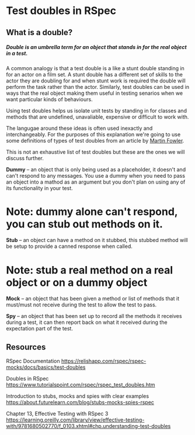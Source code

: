 # Test doubles in RSpec

## What is a double?
##### Double is an umbrella term for an object that stands in for the real object in a test.

A common analogy is that a test double is a like a stunt double standing in for an actor on a film set. A stunt double has a different set of skills to the actor they are doubling for and when stunt work is required the double will perform the task rather than the actor. Similarly, test doubles can be used in ways that the real object making them useful in testing senarios when we want particular kinds of behaviours.

Using test doubles helps us isolate unit tests by standing in for classes and methods that are undefined, unavaliable, expensive or difficult to work with.

The langugae around these ideas is often used inexactly and interchangeably. For the purposes of this explanation we're going to use some definitions of types of test doubles from an article by [Martin Fowler](http://martinfowler.com/articles/mocksArentStubs.html).

This is not an exhaustive list of test doubles but these are the ones we will discuss further.

**Dummy** – an object that is only being used as a placeholder, it doesn't and can't respond to any messages. You use a dummy when you need to pass an object into a mathod as an argument but you don't plan on using any of its functionality in your test.
# Note: dummy alone can't respond, you can stub out methods on it.

**Stub** – an object can have a method on it stubbed, this stubbed method will be setup to provide a canned response when called.
# Note: stub a real method on a real object or on a dummy object

**Mock** – an object that has been given a method or list of methods that it must/must not receive during the test to allow the test to pass.

**Spy** – an object that has been set up to record all the methods it receives during a test, it can then report back on what it received during the expectation part of the test.

## Resources
RSpec Documentation
https://relishapp.com/rspec/rspec-mocks/docs/basics/test-doubles

Doubles in RSpec
https://www.tutorialspoint.com/rspec/rspec_test_doubles.htm

Introduction to stubs, mocks and spies with clear examples
https://about.futurelearn.com/blog/stubs-mocks-spies-rspec

Chapter 13, Effective Testing with RSpec 3
https://learning.oreilly.com/library/view/effective-testing-with/9781680502770/f_0103.xhtml#chp.understanding-test-doubles
